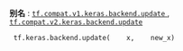 **别名** : [ `tf.compat.v1.keras.backend.update` ](/api_docs/python/tf/keras/backend/update), [ `tf.compat.v2.keras.backend.update` ](/api_docs/python/tf/keras/backend/update)

```
 tf.keras.backend.update(    x,    new_x) 
```

